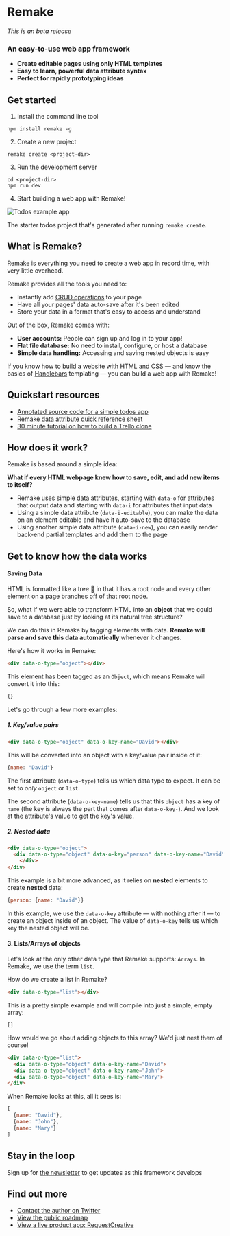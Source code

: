 # Remake

*This is an beta release*

### An easy-to-use web app framework

* **Create editable pages using only HTML templates**
* **Easy to learn, powerful data attribute syntax**
* **Perfect for rapidly prototyping ideas**


## Get started 

1. Install the command line tool

```
npm install remake -g
```

2. Create a new project

```
remake create <project-dir>
```

3. Run the development server

```
cd <project-dir>
npm run dev
```

4. Start building a web app with Remake!


![Todos example app](https://remake-website.s3.amazonaws.com/todos-example.gif)

The starter todos project that's generated after running `remake create`.

## What is Remake?

Remake is everything you need to create a web app in record time, with very little overhead.


Remake provides all the tools you need to:

* Instantly add [CRUD operations](https://en.wikipedia.org/wiki/Create,_read,_update_and_delete) to your page
* Have all your pages' data auto-save after it's been edited
* Store your data in a format that's easy to access and understand

Out of the box, Remake comes with:

* **User accounts:** People can sign up and log in to your app!
* **Flat file database:** No need to install, configure, or host a database
* **Simple data handling:** Accessing and saving nested objects is easy

If you know how to build a website with HTML and CSS — and know the basics of [Handlebars](https://handlebarsjs.com/) templating — you can build a web app with Remake!


## Quickstart resources

* [Annotated source code for a simple todos app](https://gist.github.com/panphora/5f5657e8bb3b418d55eb68d7e17f1ed8)
* [Remake data attribute quick reference sheet](https://gist.github.com/panphora/0a71e6394d96ee9efd9d5711702bfc1c)
* [30 minute tutorial on how to build a Trello clone](https://www.youtube.com/watch?v=H_FvfswKufo)


## How does it work?

Remake is based around a simple idea: 

**What if every HTML webpage knew how to save, edit, and add new items to itself?**

* Remake uses simple data attributes, starting with `data-o` for attributes that output data and starting with `data-i` for attributes that input data
* Using a simple data attribute (`data-i-editable`), you can make the data on an element editable and have it auto-save to the database
* Using another simple data attribute (`data-i-new`), you can easily render back-end partial templates and add them to the page


## Get to know how the data works

#### Saving Data

HTML is formatted like a tree 🌳 in that it has a root node and every other element on a page branches off of that root node.

So, what if we were able to transform HTML into an **object** that we could save to a database just by looking at its natural tree structure?

We can do this in Remake by tagging elements with data. **Remake will parse and save this data automatically** whenever it changes.

Here's how it works in Remake:

```html
<div data-o-type="object"></div>
```

This element has been tagged as an `Object`, which means Remake will convert it into this:

```javascript
{}
```

Let's go through a few more examples:

##### 1. Key/value pairs

```html
<div data-o-type="object" data-o-key-name="David"></div>
```

This will be converted into an object with a key/value pair inside of it:

```javascript
{name: "David"}
```

The first attribute (`data-o-type`) tells us which data type to expect. It can be set to *only* `object` or `list`.

The second attribute (`data-o-key-name`) tells us that this `object` has a key of `name` (the key is always the part that comes after `data-o-key-`). And we look at the attribute's value to get the key's value.

##### 2. Nested data

```html
<div data-o-type="object">
  <div data-o-type="object" data-o-key="person" data-o-key-name="David">
    </div>
</div>
```

This example is a bit more advanced, as it relies on **nested** elements to create **nested** data:

```javascript
{person: {name: "David"}}
```

In this example, we use the `data-o-key` attribute — with nothing after it — to create an object inside of an object. The value of `data-o-key` tells us which key the nested object will be.

#### 3. Lists/Arrays of objects

Let's look at the only other data type that Remake supports: `Arrays`. In Remake, we use the term `list`.

How do we create a list in Remake?

```html
<div data-o-type="list"></div>
```

This is a pretty simple example and will compile into just a simple, empty array:

```
[]
```

How would we go about adding objects to this array? We'd just nest them of course!

```html
<div data-o-type="list">
  <div data-o-type="object" data-o-key-name="David">
  <div data-o-type="object" data-o-key-name="John">
  <div data-o-type="object" data-o-key-name="Mary">
</div>
```

When Remake looks at this, all it sees is:

```javascript
[
  {name: "David"},
  {name: "John"},
  {name: "Mary"}
]
```

## Stay in the loop

Sign up for [the newsletter](https://mailchi.mp/59def7603a0f/remake) to get updates as this framework develops


## Find out more

* [Contact the author on Twitter](https://twitter.com/panphora)
* [View the public roadmap](https://trello.com/b/BXvugSjT/remake)
* [View a live product app: RequestCreative](https://requestcreative.com)
